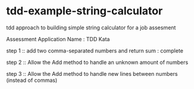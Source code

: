 # tdd-example-string-calculator
tdd approach to building simple string calculator for a job assesment

Assessment Application Name : TDD Kata

step 1 :: add two comma-separated numbers and return sum : complete

step 2 :: Allow the Add method to handle an unknown amount of numbers

step 3 :: Allow the Add method to handle new lines between numbers (instead of commas)